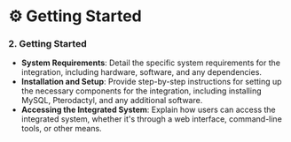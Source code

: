 # ⚙ Getting Started

### 2. Getting Started

* **System Requirements**: Detail the specific system requirements for the integration, including hardware, software, and any dependencies.
* **Installation and Setup**: Provide step-by-step instructions for setting up the necessary components for the integration, including installing MySQL, Pterodactyl, and any additional software.
* **Accessing the Integrated System**: Explain how users can access the integrated system, whether it's through a web interface, command-line tools, or other means.
